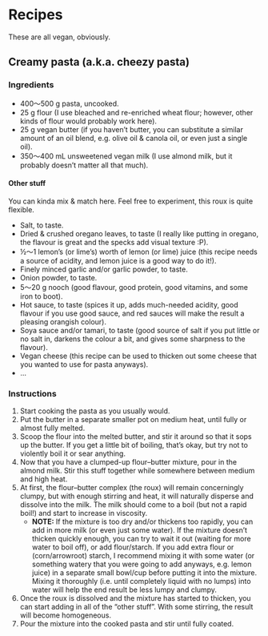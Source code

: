 # Recipes

These are all vegan, obviously.

## Creamy pasta (a\.k\.a. cheezy pasta)

### Ingredients

- 400&#x301c;500 g pasta, uncooked.
- 25 g flour (I use bleached and re-enriched wheat flour; however, other kinds
  of flour would probably work here).
- 25 g vegan butter (if you haven’t butter, you can substitute a similar amount
  of an oil blend, e\.g. olive oil &amp; canola oil, or even just a single
  oil).
- 350&#x301c;400 mL unsweetened vegan milk (I use almond milk, but it probably
  doesn’t matter all that much).

#### Other stuff

You can kinda mix &amp; match here. Feel free to experiment, this roux is quite
flexible.

- Salt, to taste.
- Dried &amp; crushed oregano leaves, to taste (I really like putting in
  oregano, the flavour is great and the specks add visual texture :P).
- ½&#x301c;1 lemon’s (or lime’s) worth of lemon (or lime) juice (this recipe
  needs a source of acidity, and lemon juice is a good way to do it!).
- Finely minced garlic and/or garlic powder, to taste.
- Onion powder, to taste.
- 5&#x301c;20 g nooch (good flavour, good protein, good vitamins, and some iron
  to boot).
- Hot sauce, to taste (spices it up, adds much-needed acidity, good flavour if
  you use good sauce, and red sauces will make the result a pleasing orangish
  colour).
- Soya sauce and/or tamari, to taste (good source of salt if you put little or
  no salt in, darkens the colour a bit, and gives some sharpness to the
  flavour).
- Vegan cheese (this recipe can be used to thicken out some cheese that you
  wanted to use for pasta anyways).
- …

### Instructions

1. Start cooking the pasta as you usually would.
2. Put the butter in a separate smaller pot on medium heat, until fully or
   almost fully melted.
3. Scoop the flour into the melted butter, and stir it around so that it sops
   up the butter. If you get a little bit of boiling, that’s okay, but try not
   to violently boil it or sear anything.
4. Now that you have a clumped-up flour–butter mixture, pour in the almond
   milk. Stir this stuff together while somewhere between medium and high heat.
5. At first, the flour–butter complex (the roux) will remain concerningly
   clumpy, but with enough stirring and heat, it will naturally disperse and
   dissolve into the milk. The milk should come to a boil (but not a rapid
   boil!) and start to increase in viscosity.
    - **NOTE:** If the mixture is too dry and/or thickens too rapidly, you can
      add in more milk (or even just some water). If the mixture doesn’t
      thicken quickly enough, you can try to wait it out (waiting for more
      water to boil off), or add flour/starch. If you add extra flour or
      (corn/arrowroot) starch, I recommend mixing it with some water (or
      something watery that you were going to add anyways, e\.g. lemon juice)
      in a separate small bowl/cup before putting it into the mixture. Mixing
      it thoroughly (i\.e. until completely liquid with no lumps) into water
      will help the end result be less lumpy and clumpy.
6. Once the roux is dissolved and the mixture has started to thicken, you can
   start adding in all of the “other stuff”. With some stirring, the result
   will become homogeneous.
7. Pour the mixture into the cooked pasta and stir until fully coated.
